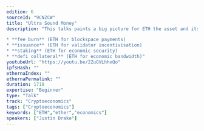```yaml
---
edition: 6
sourceId: "9CNZCW"
title: "Ultra Sound Money"
description: "This talks paints a big picture for ETH the asset and its macro cashflows. We discuss unique dynamics arising from:

* **fee burn** (ETH for blockspace payments)
* **issuance** (ETH for validator incentivisation)
* **staking** (ETH for economic security)
* **defi collateral** (ETH for economic bandwidth)"
youtubeUrl: "https://youtu.be/2ZuGVLhhxQo"
ipfsHash: ""
ethernaIndex: ""
ethernaPermalink: ""
duration: 1718
expertise: "Beginner"
type: "Talk"
track: "Cryptoeconomics"
tags: ["Cryptoeconomics"]
keywords: ["ETH","ether","economics"]
speakers: ["Justin Drake"]
---
```

